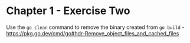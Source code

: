 # Chapter 1 - Exercise Two

Use the `go clean` command to remove the binary created from `go build` - https://pkg.go.dev/cmd/go#hdr-Remove_object_files_and_cached_files